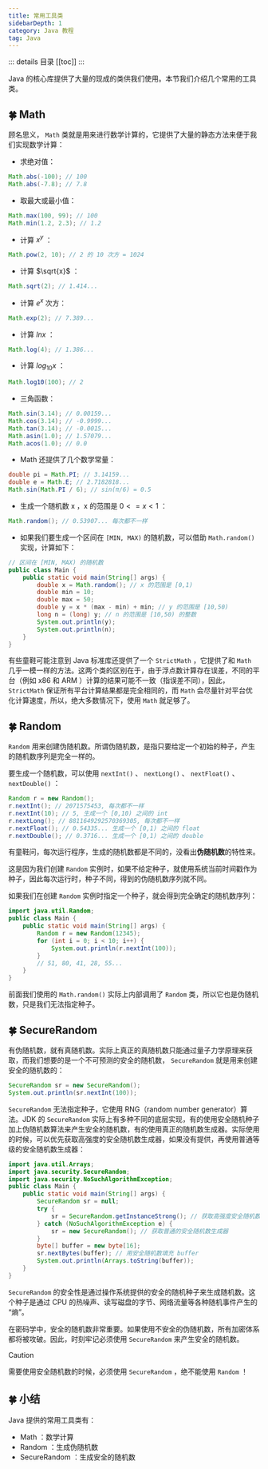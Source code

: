 ```yaml
---
title: 常用工具类
sidebarDepth: 1
category: Java 教程
tag: Java
---
```


::: details 目录
[[toc]]
:::



Java 的核心库提供了大量的现成的类供我们使用。本节我们介绍几个常用的工具类。

## 🍀 Math

顾名思义， `Math` 类就是用来进行数学计算的，它提供了大量的静态方法来便于我们实现数学计算：

- 求绝对值：

```java
Math.abs(-100); // 100
Math.abs(-7.8); // 7.8
```

- 取最大或最小值：

```java
Math.max(100, 99); // 100
Math.min(1.2, 2.3); // 1.2
```

- 计算 $x^y$ ：

```java
Math.pow(2, 10); // 2 的 10 次方 = 1024
```

- 计算 $\sqrt{x}$ ：

```java
Math.sqrt(2); // 1.414...
```

- 计算 $e^{x}$ 次方：

```java
Math.exp(2); // 7.389...
```

- 计算 $ln{x}$ ：

```java
Math.log(4); // 1.386...
```

- 计算 $log_{10}{x}$ ：

```java
Math.log10(100); // 2
```

- 三角函数：

```java
Math.sin(3.14); // 0.00159...
Math.cos(3.14); // -0.9999...
Math.tan(3.14); // -0.0015...
Math.asin(1.0); // 1.57079...
Math.acos(1.0); // 0.0
```

- Math 还提供了几个数学常量：

```java
double pi = Math.PI; // 3.14159...
double e = Math.E; // 2.7182818...
Math.sin(Math.PI / 6); // sin(π/6) = 0.5
```

- 生成一个随机数 x ，x 的范围是 $0 <= x < 1$ ：

```java
Math.random(); // 0.53907... 每次都不一样
```

- 如果我们要生成一个区间在 `[MIN, MAX)` 的随机数，可以借助 `Math.random()`实现，计算如下：

```java
// 区间在 [MIN, MAX) 的随机数
public class Main {
    public static void main(String[] args) {
        double x = Math.random(); // x 的范围是 [0,1)
        double min = 10;
        double max = 50;
        double y = x * (max - min) + min; // y 的范围是 [10,50)
        long n = (long) y; // n 的范围是 [10,50) 的整数
        System.out.println(y);
        System.out.println(n);
    }
}
```

有些童鞋可能注意到 Java 标准库还提供了一个 `StrictMath` ，它提供了和 `Math` 几乎一模一样的方法。这两个类的区别在于，由于浮点数计算存在误差，不同的平台（例如 x86 和 ARM ）计算的结果可能不一致（指误差不同），因此， `StrictMath` 保证所有平台计算结果都是完全相同的，而 `Math` 会尽量针对平台优化计算速度，所以，绝大多数情况下，使用 `Math` 就足够了。

## 🍀 Random

`Random` 用来创建伪随机数。所谓伪随机数，是指只要给定一个初始的种子，产生的随机数序列是完全一样的。

要生成一个随机数，可以使用 `nextInt()` 、 `nextLong()` 、 `nextFloat()` 、 `nextDouble()` ：

```java
Random r = new Random();
r.nextInt(); // 2071575453, 每次都不一样
r.nextInt(10); // 5, 生成一个 [0,10) 之间的 int
r.nextLong(); // 8811649292570369305, 每次都不一样
r.nextFloat(); // 0.54335... 生成一个 [0,1) 之间的 float
r.nextDouble(); // 0.3716... 生成一个 [0,1) 之间的 double
```

有童鞋问，每次运行程序，生成的随机数都是不同的，没看出**伪随机数**的特性来。

这是因为我们创建 `Random` 实例时，如果不给定种子，就使用系统当前时间戳作为种子，因此每次运行时，种子不同，得到的伪随机数序列就不同。

如果我们在创建 `Random` 实例时指定一个种子，就会得到完全确定的随机数序列：

```java
import java.util.Random;
public class Main {
    public static void main(String[] args) {
        Random r = new Random(12345);
        for (int i = 0; i < 10; i++) {
            System.out.println(r.nextInt(100));
        }
        // 51, 80, 41, 28, 55...
    }
}
```

前面我们使用的 `Math.random()` 实际上内部调用了 `Random` 类，所以它也是伪随机数，只是我们无法指定种子。



## 🍀 SecureRandom

有伪随机数，就有真随机数。实际上真正的真随机数只能通过量子力学原理来获取，而我们想要的是一个不可预测的安全的随机数， `SecureRandom` 就是用来创建安全的随机数的：

```java
SecureRandom sr = new SecureRandom();
System.out.println(sr.nextInt(100));
```

`SecureRandom` 无法指定种子，它使用 RNG（random number generator）算法。JDK 的 `SecureRandom` 实际上有多种不同的底层实现，有的使用安全随机种子加上伪随机数算法来产生安全的随机数，有的使用真正的随机数生成器。实际使用的时候，可以优先获取高强度的安全随机数生成器，如果没有提供，再使用普通等级的安全随机数生成器：


```java
import java.util.Arrays;
import java.security.SecureRandom;
import java.security.NoSuchAlgorithmException;
public class Main {
    public static void main(String[] args) {
        SecureRandom sr = null;
        try {
            sr = SecureRandom.getInstanceStrong(); // 获取高强度安全随机数生成器
        } catch (NoSuchAlgorithmException e) {
            sr = new SecureRandom(); // 获取普通的安全随机数生成器
        }
        byte[] buffer = new byte[16];
        sr.nextBytes(buffer); // 用安全随机数填充 buffer
        System.out.println(Arrays.toString(buffer));
    }
}
```

`SecureRandom` 的安全性是通过操作系统提供的安全的随机种子来生成随机数。这个种子是通过 CPU 的热噪声、读写磁盘的字节、网络流量等各种随机事件产生的 “熵”。

在密码学中，安全的随机数非常重要。如果使用不安全的伪随机数，所有加密体系都将被攻破。因此，时刻牢记必须使用 `SecureRandom` 来产生安全的随机数。


> [!caution]
> 需要使用安全随机数的时候，必须使用 `SecureRandom` ，绝不能使用 `Random` ！


## 🍀 小结

Java 提供的常用工具类有：
- Math ：数学计算
- Random ：生成伪随机数
- SecureRandom ：生成安全的随机数


